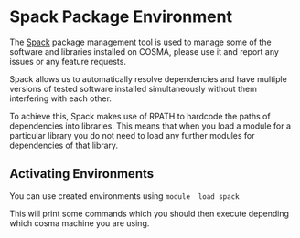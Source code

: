 # Spack Package Environment

The [Spack](http://spack.readthedocs.io) package management tool is used
to manage some of the software and libraries installed on COSMA, 
please use it and report any issues or any feature requests.

Spack allows us to automatically resolve dependencies and have multiple versions of tested
software installed simultaneously without them interfering with each other.

To achieve this, Spack makes use of RPATH to hardcode the paths of dependencies
into libraries. This means that when you load a module for a particular library
you do not need to load any further modules for dependencies of that library.

## Activating Environments 

You can use created environments using ```module  load spack```

This will print some commands which you should then execute depending which cosma machine you are using.



